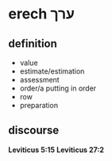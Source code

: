 # erech ערך

## definition

- value
- estimate/estimation
- assessment
- order/a putting in order
- row
- preparation

## discourse

**Leviticus 5:15**
**Leviticus 27:2**
